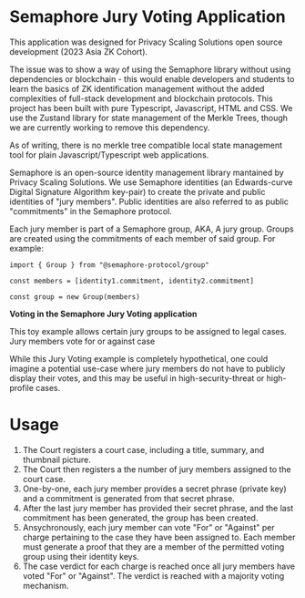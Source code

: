 # Semaphore Jury Voting Application

This application was designed for Privacy Scaling Solutions open source development (2023 Asia ZK Cohort).

The issue was to show a way of using the Semaphore library without using dependencies or blockchain - this would enable developers and students to learn the basics of ZK identification management without the added complexities of full-stack development and blockchain protocols. This project has been built with pure Typescript, Javascript, HTML and CSS. We use the Zustand library for state management of the Merkle Trees, though we are currently working to remove this dependency.

As of writing, there is no merkle tree compatible local state management tool for plain Javascript/Typescript web applications.

Semaphore is an open-source identity management library mantained by Privacy Scaling Solutions. We use Semaphore identities (an Edwards-curve Digital Signature Algorithm key-pair) to create the private and public identities of "jury members". Public identities are also referred to as public "commitments" in the Semaphore protocol.

Each jury member is part of a Semaphore group, AKA, A jury group. Groups are created using the commitments of each member of said group. For example:

```
import { Group } from "@semaphore-protocol/group"

const members = [identity1.commitment, identity2.commitment]

const group = new Group(members)
```

**Voting in the Semaphore Jury Voting application**

This toy example allows certain jury groups to be assigned to legal cases. Jury members vote for or against case

While this Jury Voting example is completely hypothetical, one could imagine a potential use-case where jury members do not have to publicly display their votes, and this may be useful in high-security-threat or high-profile cases.

# Usage

1. The Court registers a court case, including a title, summary, and thumbnail picture.
2. The Court then registers a the number of jury members assigned to the court case.
3. One-by-one, each jury member provides a secret phrase (private key) and a commitment is generated from that secret phrase.
4. After the last jury member has provided their secret phrase, and the last commitment has been generated, the group has been created.
5. Ansychronously, each jury member can vote "For" or "Against" per charge pertaining to the case they have been assigned to. Each member must generate a proof that they are a member of the permitted voting group using their identity keys.
6. The case verdict for each charge is reached once all jury members have voted "For" or "Against". The verdict is reached with a majority voting mechanism.

